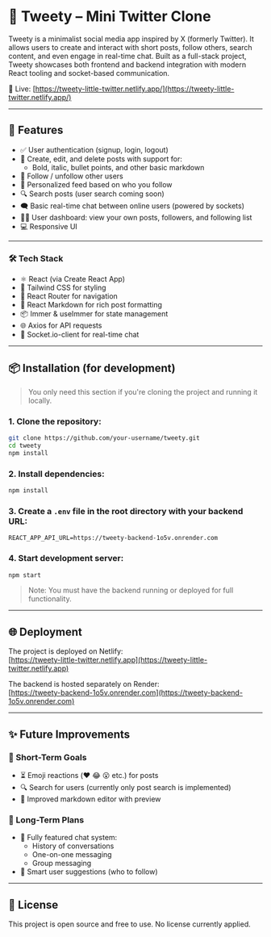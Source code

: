 # 🐥 Tweety – Mini Twitter Clone

Tweety is a minimalist social media app inspired by X (formerly Twitter). It allows users to create and interact with short posts, follow others, search content, and even engage in real-time chat. Built as a full-stack project, Tweety showcases both frontend and backend integration with modern React tooling and socket-based communication.

🔗 Live: [https://tweety-little-twitter.netlify.app/](https://tweety-little-twitter.netlify.app/)

---

## 🧩 Features

- ✅ User authentication (signup, login, logout)
- 📝 Create, edit, and delete posts with support for:
  - Bold, italic, bullet points, and other basic markdown
- 👥 Follow / unfollow other users
- 🧭 Personalized feed based on who you follow
- 🔍 Search posts (user search coming soon)
- 🗨️ Basic real-time chat between online users (powered by sockets)
- 🧑‍💻 User dashboard: view your own posts, followers, and following list
- 💻 Responsive UI

---

### 🛠️ Tech Stack

- ⚛️ React (via Create React App)
- 🎨 Tailwind CSS for styling
- 🔗 React Router for navigation
- 📝 React Markdown for rich post formatting
- 📦 Immer & useImmer for state management
- 🌐 Axios for API requests
- 💬 Socket.io-client for real-time chat

---

## 📦 Installation (for development)

> You only need this section if you're cloning the project and running it locally.

### 1. Clone the repository:

```bash
git clone https://github.com/your-username/tweety.git
cd tweety
npm install
```

### 2. Install dependencies:

```bash
npm install
```

### 3. Create a `.env` file in the root directory with your backend URL:

```
REACT_APP_API_URL=https://tweety-backend-1o5v.onrender.com
```

### 4. Start development server:

```bash
npm start
```

> Note: You must have the backend running or deployed for full functionality.

---

## 🌐 Deployment

The project is deployed on Netlify:  
[https://tweety-little-twitter.netlify.app](https://tweety-little-twitter.netlify.app)

The backend is hosted separately on Render:  
[https://tweety-backend-1o5v.onrender.com](https://tweety-backend-1o5v.onrender.com)

---

## ✨ Future Improvements

### 🔧 Short-Term Goals

- ⏳ Emoji reactions (❤️ 😂 😮 etc.) for posts
- 🔍 Search for users (currently only post search is implemented)
- 📝 Improved markdown editor with preview

### 🚀 Long-Term Plans

- 💬 Fully featured chat system:
  - History of conversations
  - One-on-one messaging
  - Group messaging
- 🤝 Smart user suggestions (who to follow)

---

## 📄 License

This project is open source and free to use. No license currently applied.
